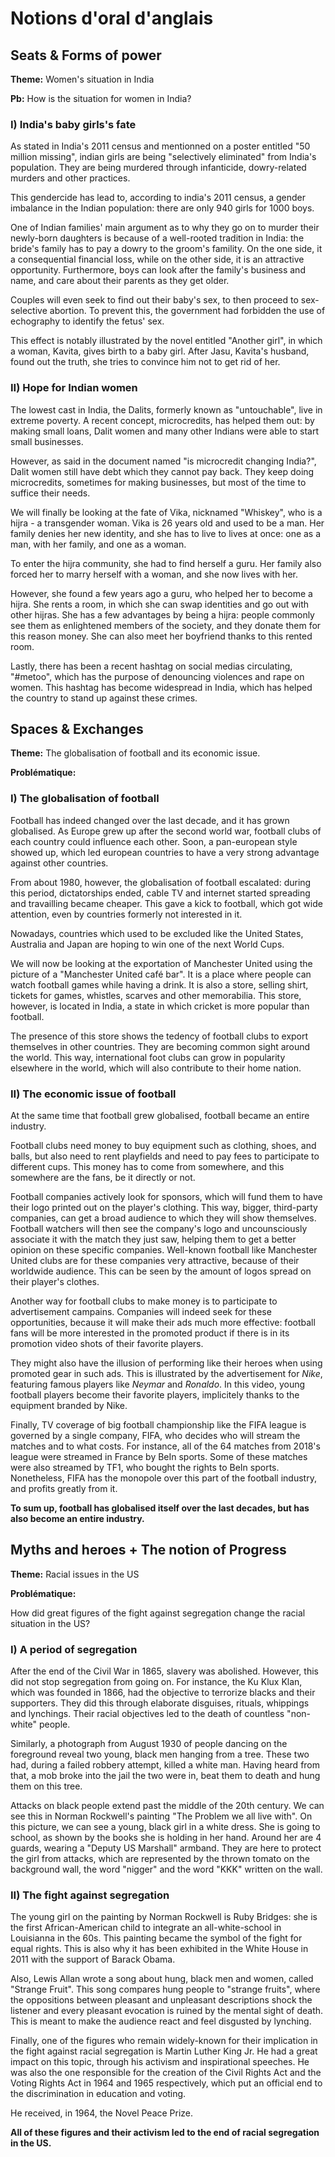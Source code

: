 # Notions d'oral d'anglais

## Seats & Forms of power

**Theme:** Women's situation in India

**Pb:** How is the situation for women in India?

### I) India's baby girls's fate

As stated in India's 2011 census and mentionned on a poster entitled "50 million missing", indian girls are being "selectively eliminated" from India's population.
They are being murdered through infanticide, dowry-related murders and other practices.

This gendercide has lead to, according to india's 2011 census, a gender imbalance in the Indian population: there are only 940 girls for 1000 boys.

One of Indian families' main argument as to why they go on to murder their newly-born daughters is because of a well-rooted tradition in India: the bride's family has to pay a dowry to the groom's famility. On the one side, it a consequential financial loss, while on the other side, it is an attractive opportunity.
Furthermore, boys can look after the family's business and name, and care about their parents as they get older.

Couples will even seek to find out their baby's sex, to then proceed to sex-selective abortion. To prevent this, the government had forbidden the use of echography to identify the fetus' sex.

This effect is notably illustrated by the novel entitled "Another girl", in which a woman, Kavita, gives birth to a baby girl. After Jasu, Kavita's husband, found out the truth, she tries to convince him not to get rid of her.

### II) Hope for Indian women

The lowest cast in India, the Dalits, formerly known as "untouchable", live in extreme poverty.
A recent concept, microcredits, has helped them out: by making small loans, Dalit women and many other Indians were able to start small businesses.

However, as said in the document named "is microcredit changing India?", Dalit women still have debt which they cannot pay back. They keep doing microcredits, sometimes for making businesses, but most of the time to suffice their needs.

We will finally be looking at the fate of Vika, nicknamed "Whiskey", who is a hijra - a transgender woman.
Vika is 26 years old and used to be a man. Her family denies her new identity, and she has to live to lives at once: one as a man, with her family, and one as a woman.

To enter the hijra community, she had to find herself a guru.
Her family also forced her to marry herself with a woman, and she now lives with her.

However, she found a few years ago a guru, who helped her to become a hijra. She rents a room, in which she can swap identities and go out with other hijras.
She has a few advantages by being a hijra: people commonly see them as enlightened members of the society, and they donate them for this reason money.
She can also meet her boyfriend thanks to this rented room.

Lastly, there has been a recent hashtag on social medias circulating, "#metoo", which has the purpose of denouncing violences and rape on women.
This hashtag has become widespread in India, which has helped the country to stand up against these crimes.

## Spaces & Exchanges

**Theme:** The globalisation of football and its economic issue.

**Problématique:**

### I) The globalisation of football

Football has indeed changed over the last decade, and it has grown globalised.
As Europe grew up after the second world war, football clubs of each country could influence each other. Soon, a pan-european style showed up, which led european countries to have a very strong advantage against other countries.

From about 1980, however, the globalisation of football escalated: during this period, dictatorships ended, cable TV and internet started spreading and travailling became cheaper.
This gave a kick to football, which got wide attention, even by countries formerly not interested in it.

Nowadays, countries which used to be excluded like the United States, Australia and Japan are hoping to win one of the next World Cups.

We will now be looking at the exportation of Manchester United using the picture of a "Manchester United café bar".
It is a place where people can watch football games while having a drink. It is also a store, selling shirt, tickets for games, whistles, scarves and other memorabilia.
This store, however, is located in India, a state in which cricket is more popular than football.

The presence of this store shows the tedency of football clubs to export themselves in other countries. They are becoming common sight around the world.
This way, international foot clubs can grow in popularity elsewhere in the world, which will also contribute to their home nation.

### II) The economic issue of football

At the same time that football grew globalised, football became an entire industry.

Football clubs need money to buy equipment such as clothing, shoes, and balls, but also need to rent playfields and need to pay fees to participate to different cups.
This money has to come from somewhere, and this somewhere are the fans, be it directly or not.

Football companies actively look for sponsors, which will fund them to have their logo printed out on the player's clothing.
This way, bigger, third-party companies, can get a broad audience to which they will show themselves.
Football watchers will then see the company's logo and uncounsciously associate it with the match they just saw, helping them to get a better opinion on these specific companies.
Well-known football like Manchester United clubs are for these companies very attractive, because of their worldwide audience. This can be seen by the amount of logos spread on their player's clothes.

Another way for football clubs to make money is to participate to advertisement campains.
Companies will indeed seek for these opportunities, because it will make their ads much more effective:
football fans will be more interested in the promoted product if there is in its promotion video shots of their favorite players.

They might also have the illusion of performing like their heroes when using promoted gear in such ads.
This is illustrated by the advertisement for *Nike*, featuring famous players like *Neymar* and *Ronaldo*.
In this video, young football players become their favorite players, implicitely thanks to the equipment branded by Nike.

Finally, TV coverage of big football championship like the FIFA league is governed by a single company, FIFA, who decides who will stream the matches and to what costs.
For instance, all of the 64 matches from 2018's league were streamed in France by BeIn sports.
Some of these matches were also streamed by TF1, who bought the rights to BeIn sports.
Nonetheless, FIFA has the monopole over this part of the football industry, and profits greatly from it.

**To sum up, football has globalised itself over the last decades, but has also become an entire industry.**

## Myths and heroes + The notion of Progress

**Theme:** Racial issues in the US

**Problématique:**
<!-- How is Ruby Bridges amongst the great figures of the fight against segregation in the US? -->
How did great figures of the fight against segregation change the racial situation in the US?

### I) A period of segregation

<!-- Looking at the median family wealth by ethnicity between 1963 and 2016, we can see that there is a clear, marked gap between white and black or hispanic families. -->

<!-- Segregation first started with slavery: the first African slaves were brought in 1619.
Soon after that, slaves were used throughout the American Colonies, in cotton or in sugar cane fields.
They so were forced to work, unpaid, in hard conditions, after having made a ride from Africa to America in similar conditions. -->

After the end of the Civil War in 1865, slavery was abolished. However, this did not stop segregation from going on.
For instance, the Ku Klux Klan, which was founded in 1866, had the objective to terrorize blacks and their supporters.
They did this through elaborate disguises, rituals, whippings and lynchings.
Their racial objectives led to the death of countless "non-white" people.

Similarly, a photograph from August 1930 of people dancing on the foreground reveal two young, black men hanging from a tree.
These two had, during a failed robbery attempt, killed a white man.
Having heard from that, a mob broke into the jail the two were in, beat them to death and hung them on this tree.

Attacks on black people extend past the middle of the 20th century. We can see this in Norman Rockwell's painting "The Problem we all live with".
On this picture, we can see a young, black girl in a white dress. She is going to school, as shown by the books she is holding in her hand.
Around her are 4 guards, wearing a "Deputy US Marshall" armband. They are here to protect the girl from attacks, which are represented by the thrown tomato on the background wall, the word "nigger" and the word "KKK" written on the wall.

### II) The fight against segregation

The young girl on the painting by Norman Rockwell is Ruby Bridges: she is the first African-American child to integrate an all-white-school in Louisianna in the 60s.
This painting became the symbol of the fight for equal rights. This is also why it has been exhibited in the White House in 2011 with the support of Barack Obama.

Also, Lewis Allan wrote a song about hung, black men and women, called "Strange Fruit".
This song compares hung people to "strange fruits", where the oppositions between pleasant and unpleasant descriptions shock the listener and every pleasant evocation is ruined by the mental sight of death.
This is meant to make the audience react and feel disgusted by lynching.

Finally, one of the figures who remain widely-known for their implication in the fight against racial segregation is Martin Luther King Jr.
He had a great impact on this topic, through his activism and inspirational speeches.
He was also the one responsible for the creation of the Civil Rights Act and the Voting Rights Act in 1964 and 1965 respectively, which put an official end to the discrimination in education and voting.

He received, in 1964, the Novel Peace Prize.

**All of these figures and their activism led to the end of racial segregation in the US.**
